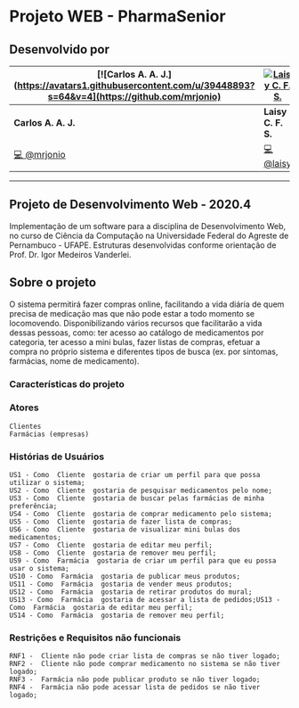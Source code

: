 # Projeto WEB - PharmaSenior

## Desenvolvido por

[![Carlos A. A. J.](https://avatars1.githubusercontent.com/u/39448893?s=64&v=4](https://github.com/mrjonio) |  [![Laisy C. F. S.](https://avatars1.githubusercontent.com/u/44072239?s=64&v=4)](https://github.com/laisy) |  
|-------------------|-------------------
| **Carlos A. A. J.** | **Laisy C. F. S.** |  |
| <a href="https://github.com/mrjonio/WebProjetoSemNome/commits?author=mrjonio" title="Commits de @mrjonio">💻 @mrjonio</a> | <a href="https://github.com/mrjonio/WebProjetoSemNome/commits?author=laisy" title="Commits de @laisy">💻 @laisy</a> |

---

## Projeto de Desenvolvimento Web - 2020.4

Implementação de um software para a disciplina de Desenvolvimento Web, no curso de Ciência da Computação na Universidade Federal do Agreste de Pernambuco - UFAPE. Estruturas desenvolvidas conforme orientação de Prof. Dr. Igor Medeiros Vanderlei.

## Sobre o projeto

O sistema permitirá fazer compras online, facilitando a vida diária de quem
precisa de medicação mas que não pode estar a todo momento se locomovendo.
Disponibilizando vários recursos que facilitarão a vida dessas pessoas, como: ter acesso
ao catálogo de medicamentos por categoria, ter acesso a mini bulas, fazer listas de
compras, efetuar a compra no próprio sistema e diferentes tipos de busca (ex. por
sintomas, farmácias, nome de medicamento).

### Características do projeto

### Atores

	Clientes
	Farmácias (empresas)
	
### Histórias de Usuários

	US1 - Como ​ Cliente ​ gostaria de criar um perfil para que possa utilizar o sistema;
	US2 - Como ​ Cliente ​ gostaria de pesquisar medicamentos pelo nome;
	US3 - Como ​ Cliente ​ gostaria de buscar pelas farmácias de minha preferência;
	US4 - Como ​ Cliente ​ gostaria de comprar medicamento pelo sistema;
	US5 - Como ​ Cliente ​ gostaria de fazer lista de compras;
	US6 - Como ​ Cliente ​ gostaria de visualizar mini bulas dos medicamentos;
	US7 - Como ​ Cliente ​ gostaria de editar meu perfil;
	US8 - Como ​ Cliente ​ gostaria de remover meu perfil;
	US9 - Como ​ Farmácia ​ gostaria de criar um perfil para que eu possa usar o sistema;
	US10 - Como ​ Farmácia ​ gostaria de publicar meus produtos;
	US11 - Como ​ Farmácia ​ gostaria de vender meus produtos;
	US12 - Como ​ Farmácia ​ gostaria de retirar produtos do mural;
	US13 - Como ​ Farmácia ​ gostaria de acessar a lista de pedidos;US13 - Como ​ Farmácia ​ gostaria de editar meu perfil;
	US14 - Como ​ Farmácia ​ gostaria de remover meu perfil;

### Restrições e Requisitos não funcionais

	RNF1 - ​ Cliente​ não pode criar lista de compras se não tiver logado;
	RNF2 - ​ Cliente​ não pode comprar medicamento no sistema se não tiver logado;
	RNF3 - ​ Farmácia​ não pode publicar produto se não tiver logado;
	RNF4 - ​ Farmácia​ não pode acessar lista de pedidos se não tiver logado;

